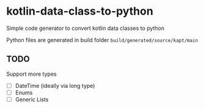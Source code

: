 # kotlin-data-class-to-python
Simple code generator to convert kotlin data classes to python

Python files are generated in build folder `build/generated/source/kapt/main`

## TODO

Support more types
- [ ] DateTime (ideally via long type)
- [ ] Enums
- [ ] Generic Lists